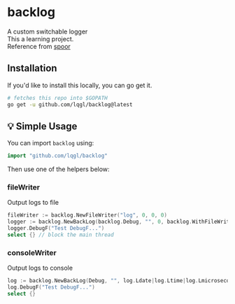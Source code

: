 # backlog
A custom switchable logger </br>
This a learning project. </br>
Reference from [spoor](https://github.com/phuhao00/spoor)

## Installation
If you'd like to install this locally, you can go get it.
````sh
# fetches this repo into $GOPATH
go get -u github.com/lqgl/backlog@latest
````

## 💡 Simple Usage
You can import `backlog` using:
````go
import "github.com/lqgl/backlog"
````
Then use one of the helpers below:

### fileWriter
Output logs to file
````go
fileWriter := backlog.NewFileWriter("log", 0, 0, 0)
logger := backlog.NewBackLog(backlog.Debug, "", 0, backlog.WithFileWriter(fileWriter))
logger.DebugF("Test DebugF...")
select {} // block the main thread
````

### consoleWriter
Output logs to console
````go
log := backlog.NewBackLog(Debug, "", log.Ldate|log.Ltime|log.Lmicroseconds|log.Llongfile, WithConsoleWriter(os.Stdout))
log.DebugF("Test DebugF...")
select {}
````

